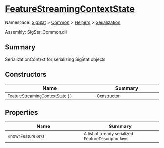 # [FeatureStreamingContextState](./FeatureStreamingContextState.md)

Namespace: [SigStat]() > [Common](./../../README.md) > [Helpers](./../README.md) > [Serialization](./README.md)

Assembly: SigStat.Common.dll

## Summary
SerializationContext for serializing SigStat objects

## Constructors

| Name<a href="#"><img width=475></a> | Summary<a href="#"><img width=475></a> | 
| --- | --- | 
| <sub>FeatureStreamingContextState (  )</sub>| <sub>Constructor</sub>| <br>


## Properties

| Name<a href="#"><img width=475></a> | Summary<a href="#"><img width=475></a> | 
| --- | --- | 
| <sub>KnownFeatureKeys</sub>| <sub>A list of already serialized FeatureDescriptor keys</sub>| <br>



